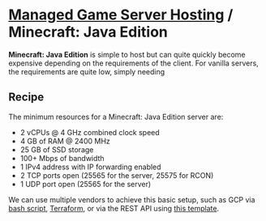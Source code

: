 # [Managed Game Server Hosting](..) / Minecraft: Java Edition

**Minecraft: Java Edition** is simple to host but can quite quickly become expensive depending on the requirements of the client. For vanilla servers, the requirements are quite low, simply needing

## Recipe

The minimum resources for a Minecraft: Java Edition server are:

- 2 vCPUs @ 4 GHz combined clock speed
- 4 GB of RAM @ 2400 MHz
- 25 GB of SSD storage
- 100+ Mbps of bandwidth
- 1 IPv4 address with IP forwarding enabled
- 2 TCP ports open (25565 for the server, 25575 for RCON)
- 1 UDP port open (25565 for the server)

We can use multiple vendors to achieve this basic setup, such as GCP via [bash script](gcp_code/script.bash), [Terraform](gcp_code/main.tf), or via the REST API using [this template](gcp_code/rest-template.json).
